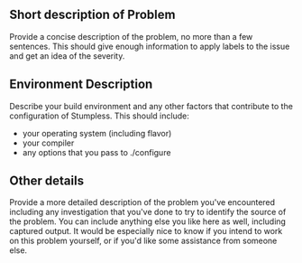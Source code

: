 ## Short description of Problem
Provide a concise description of the problem, no more than a few sentences. This should give enough information to apply labels to the issue and get an idea of the severity.

## Environment Description
Describe your build environment and any other factors that contribute to the configuration of Stumpless. This should include:
 * your operating system (including flavor)
 * your compiler
 * any options that you pass to ./configure

## Other details
Provide a more detailed description of the problem you've encountered including any investigation that you've done to try to identify the source of the problem. You can include anything else you like here as well, including captured output. It would be especially nice to know if you intend to work on this problem yourself, or if you'd like some assistance from someone else.
